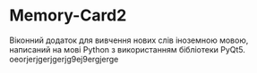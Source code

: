 # Memory-Card2

Віконний додаток для вивчення нових слів іноземною мовою, написаний на мові Python з використанням бібліотеки PyQt5.
oeorjerjgerjgerjg9ej9ergjerge
